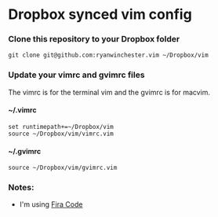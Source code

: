 # Dropbox synced vim config

### Clone this repository to your Dropbox folder

`git clone git@github.com:ryanwinchester.vim ~/Dropbox/vim`

### Update your vimrc and gvimrc files

The vimrc is for the terminal vim and the gvimrc is for macvim.

#### ~/.vimrc

```
set runtimepath+=~/Dropbox/vim
source ~/Dropbox/vim/vimrc.vim
```

#### ~/.gvimrc

```
source ~/Dropbox/vim/gvimrc.vim
```

### Notes:

 - I'm using [Fira Code](https://github.com/tonsky/FiraCode)

